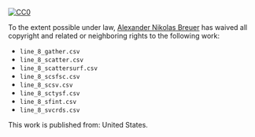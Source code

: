 [![CC0](http://i.creativecommons.org/p/zero/1.0/88x31.png)](http://creativecommons.org/publicdomain/zero/1.0/)

To the extent possible under law, [Alexander Nikolas Breuer](http://dial3343.org) has waived all copyright and related or neighboring rights to the following work:

* `line_8_gather.csv`
* `line_8_scatter.csv`
* `line_8_scattersurf.csv`
* `line_8_scsfsc.csv`
* `line_8_scsv.csv`
* `line_8_sctysf.csv`
* `line_8_sfint.csv`
* `line_8_svcrds.csv`

This work is published from: United States.
